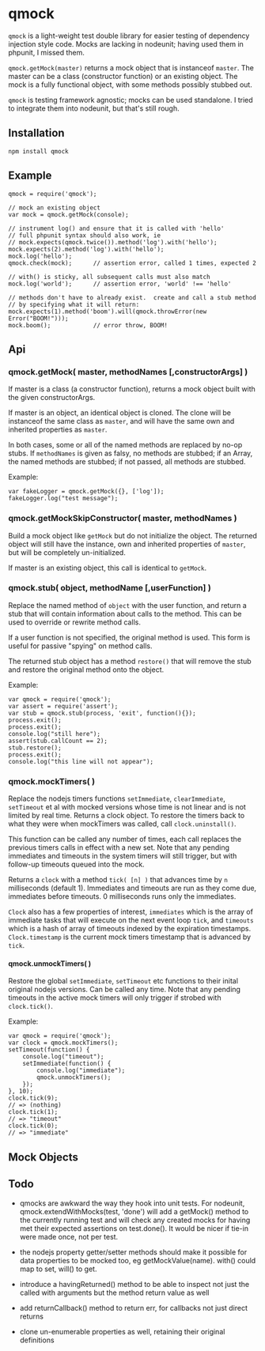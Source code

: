 qmock
=====

`qmock` is a light-weight test double library for easier testing of
dependency injection style code.  Mocks are lacking in nodeunit; having
used them in phpunit, I missed them.

`qmock.getMock(master)` returns a mock object that is instanceof `master`.
The master can be a class (constructor function) or an existing object.
The mock is a fully functional object, with some methods possibly stubbed out.

`qmock` is testing framework agnostic; mocks can be used standalone.  I tried
to integrate them into nodeunit, but that's still rough.

Installation
------------

    npm install qmock

Example
-------

    qmock = require('qmock');

    // mock an existing object
    var mock = qmock.getMock(console);

    // instrument log() and ensure that it is called with 'hello'
    // full phpunit syntax should also work, ie
    // mock.expects(qmock.twice()).method('log').with('hello');
    mock.expects(2).method('log').with('hello');
    mock.log('hello');
    qmock.check(mock);      // assertion error, called 1 times, expected 2

    // with() is sticky, all subsequent calls must also match
    mock.log('world');      // assertion error, 'world' !== 'hello'

    // methods don't have to already exist.  create and call a stub method
    // by specifying what it will return:
    mock.expects(1).method('boom').will(qmock.throwError(new Error("BOOM!")));
    mock.boom();            // error throw, BOOM!


Api
---

### qmock.getMock( master, methodNames [,constructorArgs] )

If master is a class (a constructor function), returns a mock object built with the
given constructorArgs.

If master is an object, an identical object is cloned.  The clone will be
instanceof the same class as `master`, and will have the same own and inherited
properties as `master`.

In both cases, some or all of the named methods are replaced by no-op stubs.  If
`methodNames` is given as falsy, no methods are stubbed; if an Array, the named
methods are stubbed; if not passed, all methods are stubbed.

Example:

    var fakeLogger = qmock.getMock({}, ['log']);
    fakeLogger.log("test message");

### qmock.getMockSkipConstructor( master, methodNames )

Build a mock object like `getMock` but do not initialize the object.  The returned
object will still have the instance, own and inherited properties of `master`, but
will be completely un-initialized.

If master is an existing object, this call is identical to `getMock`.

### qmock.stub( object, methodName [,userFunction] )

Replace the named method of `object` with the user function, and return a stub that
will contain information about calls to the method.  This can be used to override
or rewrite method calls.

If a user function is not specified, the original method is used.  This form is
useful for passive "spying" on method calls.

The returned stub object has a method `restore()` that will remove the stub and
restore the original method onto the object.

Example:

    var qmock = require('qmock');
    var assert = require('assert');
    var stub = qmock.stub(process, 'exit', function(){});
    process.exit();
    process.exit();
    console.log("still here");
    assert(stub.callCount == 2);
    stub.restore();
    process.exit();
    console.log("this line will not appear");

### qmock.mockTimers( )

Replace the nodejs timers functions `setImmediate`, `clearImmediate`, `setTimeout`
et al with mocked versions whose time is not linear and is not limited by real
time.  Returns a clock object.  To restore the timers back to what they were when
mockTimers was called, call `clock.uninstall()`.

This function can be called any number of times, each call replaces the previous
timers calls in effect with a new set.  Note that any pending immediates and timeouts
in the system timers will still trigger, but with follow-up timeouts queued into the
mock.

Returns a `clock` with a method `tick( [n] )` that advances time by `n`
milliseconds (default 1).  Immediates and timeouts are run as they come due,
immediates before timeouts.  0 milliseconds runs only the immediates.

`Clock` also has a few properties of interest, `immediates` which is the array of
immediate tasks that will execute on the next event loop `tick`, and `timeouts` which
is a hash of array of timeouts indexed by the expiration timestamps.
`Clock.timestamp` is the current mock timers timestamp that is advanced by `tick`.

#### qmock.unmockTimers( )

Restore the global `setImmediate`, `setTimeout` etc functions to their inital
original nodejs versions.  Can be called any time.  Note that any pending timeouts
in the active mock timers will only trigger if strobed with `clock.tick()`.

Example:

    var qmock = require('qmock');
    var clock = qmock.mockTimers();
    setTimeout(function() {
        console.log("timeout");
        setImmediate(function() {
            console.log("immediate");
            qmock.unmockTimers();
        });
    }, 10);
    clock.tick(9);
    // => (nothing)
    clock.tick(1);
    // => "timeout"
    clock.tick(0);
    // => "immediate"

Mock Objects
------------



Todo
----

- qmocks are awkward the way they hook into unit tests.  For nodeunit,
  qmock.extendWithMocks(test, 'done') will add a getMock() method to the currently
  running test and will check any created mocks for having met their expected
  assertions on test.done().  It would be nicer if tie-in were made once, not
  per test.

- the nodejs property getter/setter methods should make it possible for data
  properties to be mocked too, eg getMockValue(name).  with() could map to
  set, will() to get.

- introduce a havingReturned() method to be able to inspect not just the
  called with arguments but the method return value as well

- add returnCallback() method to return err, for callbacks not just direct returns

- clone un-enumerable properties as well, retaining their original definitions
